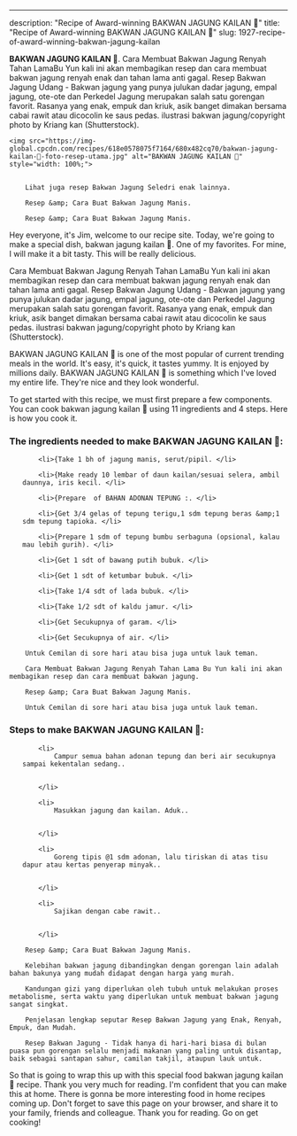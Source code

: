 ---
description: "Recipe of Award-winning BAKWAN JAGUNG KAILAN 🌽"
title: "Recipe of Award-winning BAKWAN JAGUNG KAILAN 🌽"
slug: 1927-recipe-of-award-winning-bakwan-jagung-kailan

<p>
	<strong>BAKWAN JAGUNG KAILAN 🌽</strong>. 
	Cara Membuat Bakwan Jagung Renyah Tahan LamaBu Yun kali ini akan membagikan resep dan cara membuat bakwan jagung renyah enak dan tahan lama anti gagal. Resep Bakwan Jagung Udang - Bakwan jagung yang punya julukan dadar jagung, empal jagung, ote-ote dan Perkedel Jagung merupakan salah satu gorengan favorit. Rasanya yang enak, empuk dan kriuk, asik banget dimakan bersama cabai rawit atau dicocolin ke saus pedas. ilustrasi bakwan jagung/copyright photo by Kriang kan (Shutterstock).
</p>
<p>
	
	<img src="https://img-global.cpcdn.com/recipes/618e0578075f7164/680x482cq70/bakwan-jagung-kailan-🌽-foto-resep-utama.jpg" alt="BAKWAN JAGUNG KAILAN 🌽" style="width: 100%;">
	
	
		Lihat juga resep Bakwan Jagung Seledri enak lainnya.
	
		Resep &amp; Cara Buat Bakwan Jagung Manis.
	
		Resep &amp; Cara Buat Bakwan Jagung Manis.
	
</p>
<p>
	Hey everyone, it's Jim, welcome to our recipe site. Today, we're going to make a special dish, bakwan jagung kailan 🌽. One of my favorites. For mine, I will make it a bit tasty. This will be really delicious.
</p>
	
<p>
	Cara Membuat Bakwan Jagung Renyah Tahan LamaBu Yun kali ini akan membagikan resep dan cara membuat bakwan jagung renyah enak dan tahan lama anti gagal. Resep Bakwan Jagung Udang - Bakwan jagung yang punya julukan dadar jagung, empal jagung, ote-ote dan Perkedel Jagung merupakan salah satu gorengan favorit. Rasanya yang enak, empuk dan kriuk, asik banget dimakan bersama cabai rawit atau dicocolin ke saus pedas. ilustrasi bakwan jagung/copyright photo by Kriang kan (Shutterstock).
</p>
<p>
	BAKWAN JAGUNG KAILAN 🌽 is one of the most popular of current trending meals in the world. It's easy, it's quick, it tastes yummy. It is enjoyed by millions daily. BAKWAN JAGUNG KAILAN 🌽 is something which I've loved my entire life. They're nice and they look wonderful.
</p>

<p>
To get started with this recipe, we must first prepare a few components. You can cook bakwan jagung kailan 🌽 using 11 ingredients and 4 steps. Here is how you cook it.
</p>

<h3>The ingredients needed to make BAKWAN JAGUNG KAILAN 🌽:</h3>

<ol>
	
		<li>{Take 1 bh of jagung manis, serut/pipil. </li>
	
		<li>{Make ready 10 lembar of daun kailan/sesuai selera, ambil daunnya, iris kecil. </li>
	
		<li>{Prepare  of BAHAN ADONAN TEPUNG :. </li>
	
		<li>{Get 3/4 gelas of tepung terigu,1 sdm tepung beras &amp;1 sdm tepung tapioka. </li>
	
		<li>{Prepare 1 sdm of tepung bumbu serbaguna (opsional, kalau mau lebih gurih). </li>
	
		<li>{Get 1 sdt of bawang putih bubuk. </li>
	
		<li>{Get 1 sdt of ketumbar bubuk. </li>
	
		<li>{Take 1/4 sdt of lada bubuk. </li>
	
		<li>{Take 1/2 sdt of kaldu jamur. </li>
	
		<li>{Get Secukupnya of garam. </li>
	
		<li>{Get Secukupnya of air. </li>
	
</ol>
<p>
	
		Untuk Cemilan di sore hari atau bisa juga untuk lauk teman.
	
		Cara Membuat Bakwan Jagung Renyah Tahan Lama Bu Yun kali ini akan membagikan resep dan cara membuat bakwan jagung.
	
		Resep &amp; Cara Buat Bakwan Jagung Manis.
	
		Untuk Cemilan di sore hari atau bisa juga untuk lauk teman.
	
</p>

<h3>Steps to make BAKWAN JAGUNG KAILAN 🌽:</h3>

<ol>
	
		<li>
			Campur semua bahan adonan tepung dan beri air secukupnya sampai kekentalan sedang..
			
			
		</li>
	
		<li>
			Masukkan jagung dan kailan. Aduk..
			
			
		</li>
	
		<li>
			Goreng tipis @1 sdm adonan, lalu tiriskan di atas tisu dapur atau kertas penyerap minyak..
			
			
		</li>
	
		<li>
			Sajikan dengan cabe rawit..
			
			
		</li>
	
</ol>

<p>
	
		Resep &amp; Cara Buat Bakwan Jagung Manis.
	
		Kelebihan bakwan jagung dibandingkan dengan gorengan lain adalah bahan bakunya yang mudah didapat dengan harga yang murah.
	
		Kandungan gizi yang diperlukan oleh tubuh untuk melakukan proses metabolisme, serta waktu yang diperlukan untuk membuat bakwan jagung sangat singkat.
	
		Penjelasan lengkap seputar Resep Bakwan Jagung yang Enak, Renyah, Empuk, dan Mudah.
	
		Resep Bakwan Jagung - Tidak hanya di hari-hari biasa di bulan puasa pun gorengan selalu menjadi makanan yang paling untuk disantap, baik sebagai santapan sahur, camilan takjil, ataupun lauk untuk.
	
</p>

<p>
	So that is going to wrap this up with this special food bakwan jagung kailan 🌽 recipe. Thank you very much for reading. I'm confident that you can make this at home. There is gonna be more interesting food in home recipes coming up. Don't forget to save this page on your browser, and share it to your family, friends and colleague. Thank you for reading. Go on get cooking!
</p>
